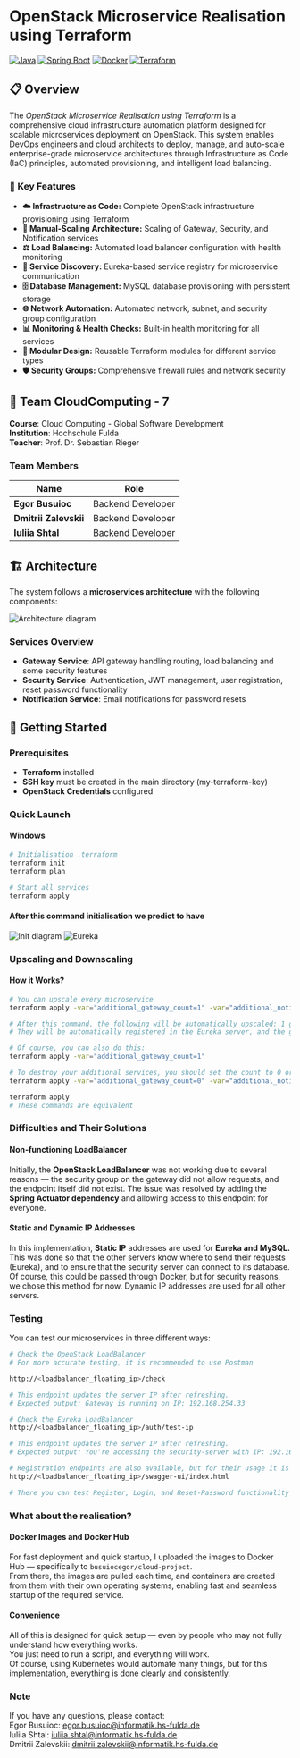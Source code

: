 # OpenStack Microservice Realisation using Terraform

[![Java](https://img.shields.io/badge/Java-17-blue.svg)](https://openjdk.java.net/projects/jdk/17/)
[![Spring Boot](https://img.shields.io/badge/Spring%20Boot-3.x-green.svg)](https://spring.io/projects/spring-boot)
[![Docker](https://img.shields.io/badge/Docker-blue.svg)](https://docs.docker.com)
[![Terraform](https://img.shields.io/badge/Terraform-purple.svg)]((https://developer.hashicorp.com/terraform))

## 📋 Overview

The *OpenStack Microservice Realisation using Terraform* is a comprehensive cloud infrastructure automation platform designed for scalable microservices deployment on OpenStack. This system enables DevOps engineers and cloud architects to deploy, manage, and auto-scale enterprise-grade microservice architectures through Infrastructure as Code (IaC) principles, automated provisioning, and intelligent load balancing.

### 🎯 Key Features

- **☁️ Infrastructure as Code:** Complete OpenStack infrastructure provisioning using Terraform
- **🚀 Manual-Scaling Architecture:** Scaling of Gateway, Security, and Notification services
- **⚖️ Load Balancing:** Automated load balancer configuration with health monitoring
- **🔐 Service Discovery:** Eureka-based service registry for microservice communication
- **🗄️ Database Management:** MySQL database provisioning with persistent storage
- **🌐 Network Automation:** Automated network, subnet, and security group configuration
- **📊 Monitoring & Health Checks:** Built-in health monitoring for all services
- **🔧 Modular Design:** Reusable Terraform modules for different service types
- **🛡️ Security Groups:** Comprehensive firewall rules and network security

## 👥 Team CloudComputing - 7

**Course**: Cloud Computing - Global Software Development  
**Institution**: Hochschule Fulda  
**Teacher**: Prof. Dr. Sebastian Rieger

### Team Members

| Name | Role |
|------|------|
| **Egor Busuioc** | Backend Developer |
| **Dmitrii Zalevskii** | Backend Developer |
| **Iuliia Shtal** | Backend Developer |

## 🏗️ Architecture

The system follows a **microservices architecture** with the following components:

![Architecture diagram](assets/Architecture.png)

### Services Overview

- **Gateway Service**: API gateway handling routing, load balancing and some security features
- **Security Service**: Authentication, JWT management, user registration, reset password functionality
- **Notification Service**: Email notifications for password resets

## 🚀 Getting Started

### Prerequisites

- **Terraform** installed
- **SSH key** must be created in the main directory (my-terraform-key)
- **OpenStack Credentials** configured

### Quick Launch

#### Windows
```bash
# Initialisation .terraform
terraform init
terraform plan

# Start all services
terraform apply
```
#### After this command initialisation we predict to have

![Init diagram](assets/result-init.png)
![Eureka](assets/eureka-example.png)

### Upscaling and Downscaling

#### How it Works?
```bash
# You can upscale every microservice
terraform apply -var="additional_gateway_count=1" -var="additional_notification_count=1" -var="additional_security_count=2"

# After this command, the following will be automatically upscaled: 1 gateway, 1 notification service, and 2 security services.
# They will be automatically registered in the Eureka server, and the gateway will also be added to the OpenStack Load Balancer.

# Of course, you can also do this:
terraform apply -var="additional_gateway_count=1"

# To destroy your additional services, you should set the count to 0 or simply omit the variable:
terraform apply -var="additional_gateway_count=0" -var="additional_notification_count=0" -var="additional_security_count=0"

terraform apply
# These commands are equivalent
```

### Difficulties and Their Solutions

#### Non-functioning LoadBalancer
Initially, the **OpenStack LoadBalancer** was not working due to several reasons — the security group on the gateway did not allow requests, and the endpoint itself did not exist.
The issue was resolved by adding the **Spring Actuator dependency** and allowing access to this endpoint for everyone.

#### Static and Dynamic IP Addresses
In this implementation, **Static IP** addresses are used for **Eureka and MySQL.**
This was done so that the other servers know where to send their requests (Eureka), and to ensure that the security server can connect to its database.
Of course, this could be passed through Docker, but for security reasons, we chose this method for now.
Dynamic IP addresses are used for all other servers.

### Testing

You can test our microservices in three different ways:

```bash
# Check the OpenStack LoadBalancer
# For more accurate testing, it is recommended to use Postman

http://<loadbalancer_floating_ip>/check

# This endpoint updates the server IP after refreshing.
# Expected output: Gateway is running on IP: 192.168.254.33

# Check the Eureka LoadBalancer
http://<loadbalancer_floating_ip>/auth/test-ip

# This endpoint updates the server IP after refreshing.
# Expected output: You're accessing the security-server with IP: 192.168.254.248

# Registration endpoints are also available, but for their usage it is recommended to visit the Swagger page at:
http://<loadbalancer_floating_ip>/swagger-ui/index.html

# There you can test Register, Login, and Reset-Password functionality
```

### What about the realisation?

#### Docker Images and Docker Hub
For fast deployment and quick startup, I uploaded the images to Docker Hub — specifically to `busuiocegor/cloud-project`.  
From there, the images are pulled each time, and containers are created from them with their own operating systems, enabling fast and seamless startup of the required service.

#### Convenience
All of this is designed for quick setup — even by people who may not fully understand how everything works.  
You just need to run a script, and everything will work.  
Of course, using Kubernetes would automate many things, but for this implementation, everything is done clearly and consistently.

### Note

If you have any questions, please contact:  
Egor Busuioc: egor.busuioc@informatik.hs-fulda.de  
Iuliia Shtal: iuliia.shtal@informatik.hs-fulda.de  
Dmitrii Zalevskii: dmitrii.zalevskii@informatik.hs-fulda.de  
